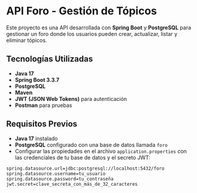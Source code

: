 # API Foro - Gestión de Tópicos

Este proyecto es una API desarrollada con **Spring Boot** y **PostgreSQL** para gestionar un foro donde los usuarios pueden crear, actualizar, listar y eliminar tópicos.

## Tecnologías Utilizadas

- **Java 17**
- **Spring Boot 3.3.7**
- **PostgreSQL**
- **Maven**
- **JWT (JSON Web Tokens)** para autenticación
- **Postman** para pruebas

## Requisitos Previos

- **Java 17** instalado
- **PostgreSQL** configurado con una base de datos llamada `foro`
- Configurar las propiedades en el archivo `application.properties` con las credenciales de tu base de datos y el secreto JWT:

```properties
spring.datasource.url=jdbc:postgresql://localhost:5432/foro
spring.datasource.username=tu_usuario
spring.datasource.password=tu_contraseña
jwt.secret=clave_secreta_con_más_de_32_caracteres
